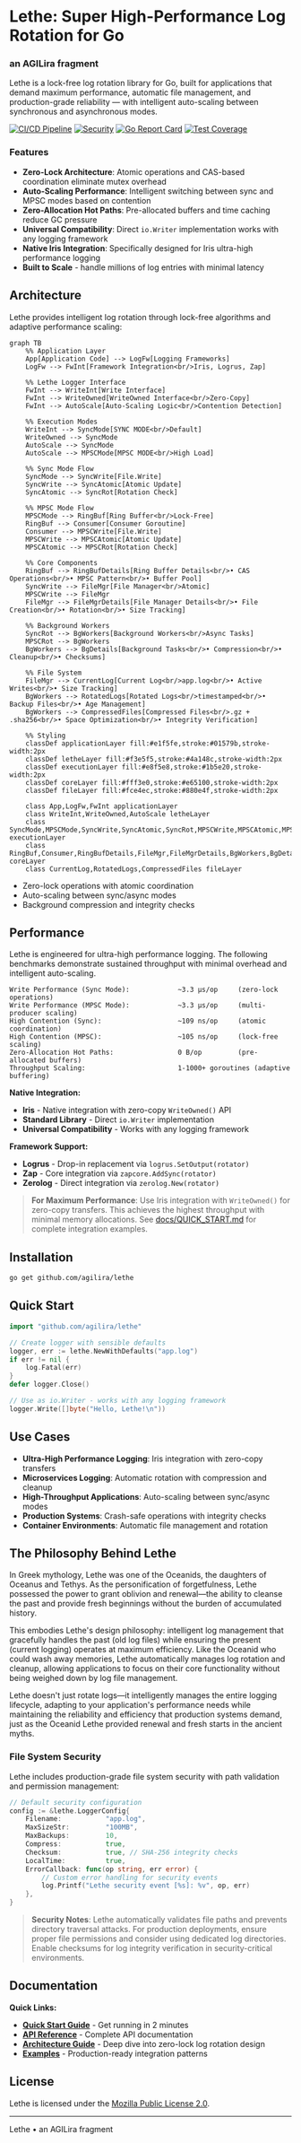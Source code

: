 # Lethe: Super High-Performance Log Rotation for Go
### an AGILira fragment

Lethe is a lock-free log rotation library for Go, built for applications that demand maximum performance, automatic file management, and production-grade reliability — with intelligent auto-scaling between synchronous and asynchronous modes.

[![CI/CD Pipeline](https://github.com/agilira/lethe/actions/workflows/ci.yml/badge.svg)](https://github.com/agilira/lethe/actions/workflows/ci.yml)
[![Security](https://img.shields.io/badge/security-gosec%20scanned-brightgreen.svg)](https://github.com/agilira/lethe/actions/workflows/ci.yml)
[![Go Report Card](https://img.shields.io/badge/go%20report-A%2B-brightgreen.svg)](https://goreportcard.com/report/github.com/agilira/lethe)
[![Test Coverage](https://img.shields.io/badge/coverage-87%25-brightgreen.svg)](.)

### Features
- **Zero-Lock Architecture**: Atomic operations and CAS-based coordination eliminate mutex overhead
- **Auto-Scaling Performance**: Intelligent switching between sync and MPSC modes based on contention
- **Zero-Allocation Hot Paths**: Pre-allocated buffers and time caching reduce GC pressure
- **Universal Compatibility**: Direct `io.Writer` implementation works with any logging framework
- **Native Iris Integration**: Specifically designed for Iris ultra-high performance logging
- **Built to Scale** - handle millions of log entries with minimal latency

## Architecture

Lethe provides intelligent log rotation through lock-free algorithms and adaptive performance scaling:

```mermaid
graph TB
    %% Application Layer
    App[Application Code] --> LogFw[Logging Frameworks]
    LogFw --> FwInt[Framework Integration<br/>Iris, Logrus, Zap]
    
    %% Lethe Logger Interface
    FwInt --> WriteInt[Write Interface]
    FwInt --> WriteOwned[WriteOwned Interface<br/>Zero-Copy]
    FwInt --> AutoScale[Auto-Scaling Logic<br/>Contention Detection]
    
    %% Execution Modes
    WriteInt --> SyncMode[SYNC MODE<br/>Default]
    WriteOwned --> SyncMode
    AutoScale --> SyncMode
    AutoScale --> MPSCMode[MPSC MODE<br/>High Load]
    
    %% Sync Mode Flow
    SyncMode --> SyncWrite[File.Write]
    SyncWrite --> SyncAtomic[Atomic Update]
    SyncAtomic --> SyncRot[Rotation Check]
    
    %% MPSC Mode Flow
    MPSCMode --> RingBuf[Ring Buffer<br/>Lock-Free]
    RingBuf --> Consumer[Consumer Goroutine]
    Consumer --> MPSCWrite[File.Write]
    MPSCWrite --> MPSCAtomic[Atomic Update]
    MPSCAtomic --> MPSCRot[Rotation Check]
    
    %% Core Components
    RingBuf --> RingBufDetails[Ring Buffer Details<br/>• CAS Operations<br/>• MPSC Pattern<br/>• Buffer Pool]
    SyncWrite --> FileMgr[File Manager<br/>Atomic]
    MPSCWrite --> FileMgr
    FileMgr --> FileMgrDetails[File Manager Details<br/>• File Creation<br/>• Rotation<br/>• Size Tracking]
    
    %% Background Workers
    SyncRot --> BgWorkers[Background Workers<br/>Async Tasks]
    MPSCRot --> BgWorkers
    BgWorkers --> BgDetails[Background Tasks<br/>• Compression<br/>• Cleanup<br/>• Checksums]
    
    %% File System
    FileMgr --> CurrentLog[Current Log<br/>app.log<br/>• Active Writes<br/>• Size Tracking]
    BgWorkers --> RotatedLogs[Rotated Logs<br/>timestamped<br/>• Backup Files<br/>• Age Management]
    BgWorkers --> CompressedFiles[Compressed Files<br/>.gz + .sha256<br/>• Space Optimization<br/>• Integrity Verification]
    
    %% Styling
    classDef applicationLayer fill:#e1f5fe,stroke:#01579b,stroke-width:2px
    classDef letheLayer fill:#f3e5f5,stroke:#4a148c,stroke-width:2px
    classDef executionLayer fill:#e8f5e8,stroke:#1b5e20,stroke-width:2px
    classDef coreLayer fill:#fff3e0,stroke:#e65100,stroke-width:2px
    classDef fileLayer fill:#fce4ec,stroke:#880e4f,stroke-width:2px
    
    class App,LogFw,FwInt applicationLayer
    class WriteInt,WriteOwned,AutoScale letheLayer
    class SyncMode,MPSCMode,SyncWrite,SyncAtomic,SyncRot,MPSCWrite,MPSCAtomic,MPSCRot executionLayer
    class RingBuf,Consumer,RingBufDetails,FileMgr,FileMgrDetails,BgWorkers,BgDetails coreLayer
    class CurrentLog,RotatedLogs,CompressedFiles fileLayer
```

- Zero-lock operations with atomic coordination
- Auto-scaling between sync/async modes
- Background compression and integrity checks

## Performance

Lethe is engineered for ultra-high performance logging. The following benchmarks demonstrate sustained throughput with minimal overhead and intelligent auto-scaling.

```
Write Performance (Sync Mode):            ~3.3 μs/op     (zero-lock operations)
Write Performance (MPSC Mode):            ~3.3 μs/op     (multi-producer scaling)
High Contention (Sync):                   ~109 ns/op     (atomic coordination)
High Contention (MPSC):                   ~105 ns/op     (lock-free scaling)
Zero-Allocation Hot Paths:                0 B/op         (pre-allocated buffers)
Throughput Scaling:                       1-1000+ goroutines (adaptive buffering)
```

**Native Integration:**
- **Iris** - Native integration with zero-copy `WriteOwned()` API
- **Standard Library** - Direct `io.Writer` implementation
- **Universal Compatibility** - Works with any logging framework

**Framework Support:**
- **Logrus** - Drop-in replacement via `logrus.SetOutput(rotator)`
- **Zap** - Core integration via `zapcore.AddSync(rotator)`
- **Zerolog** - Direct integration via `zerolog.New(rotator)`

> **For Maximum Performance**: Use Iris integration with `WriteOwned()` for zero-copy transfers.
> This achieves the highest throughput with minimal memory allocations.
> See [docs/QUICK_START.md](docs/QUICK_START.md) for complete integration examples.

## Installation

```bash
go get github.com/agilira/lethe
```

## Quick Start

```go
import "github.com/agilira/lethe"

// Create logger with sensible defaults
logger, err := lethe.NewWithDefaults("app.log")
if err != nil {
    log.Fatal(err)
}
defer logger.Close()

// Use as io.Writer - works with any logging framework
logger.Write([]byte("Hello, Lethe!\n"))
```

## Use Cases

- **Ultra-High Performance Logging**: Iris integration with zero-copy transfers
- **Microservices Logging**: Automatic rotation with compression and cleanup
- **High-Throughput Applications**: Auto-scaling between sync/async modes
- **Production Systems**: Crash-safe operations with integrity checks
- **Container Environments**: Automatic file management and rotation

## The Philosophy Behind Lethe

In Greek mythology, Lethe was one of the Oceanids, the daughters of Oceanus and Tethys. As the personification of forgetfulness, Lethe possessed the power to grant oblivion and renewal—the ability to cleanse the past and provide fresh beginnings without the burden of accumulated history.

This embodies Lethe's design philosophy: intelligent log management that gracefully handles the past (old log files) while ensuring the present (current logging) operates at maximum efficiency. Like the Oceanid who could wash away memories, Lethe automatically manages log rotation and cleanup, allowing applications to focus on their core functionality without being weighed down by log file management.

Lethe doesn't just rotate logs—it intelligently manages the entire logging lifecycle, adapting to your application's performance needs while maintaining the reliability and efficiency that production systems demand, just as the Oceanid Lethe provided renewal and fresh starts in the ancient myths.

### File System Security

Lethe includes production-grade file system security with path validation and permission management:

```go
// Default security configuration
config := &lethe.LoggerConfig{
    Filename:           "app.log",
    MaxSizeStr:         "100MB",
    MaxBackups:         10,
    Compress:           true,
    Checksum:           true, // SHA-256 integrity checks
    LocalTime:          true,
    ErrorCallback: func(op string, err error) {
        // Custom error handling for security events
        log.Printf("Lethe security event [%s]: %v", op, err)
    },
}
```

> **Security Notes**: Lethe automatically validates file paths and prevents directory traversal attacks.
> For production deployments, ensure proper file permissions and consider using dedicated log directories.
> Enable checksums for log integrity verification in security-critical environments.

## Documentation

**Quick Links:**
- **[Quick Start Guide](./docs/QUICK_START.md)** - Get running in 2 minutes
- **[API Reference](./docs/API.md)** - Complete API documentation  
- **[Architecture Guide](./docs/ARCHITECTURE.md)** - Deep dive into zero-lock log rotation design
- **[Examples](./examples/)** - Production-ready integration patterns

## License

Lethe is licensed under the [Mozilla Public License 2.0](./LICENSE.md).

---

Lethe • an AGILira fragment

